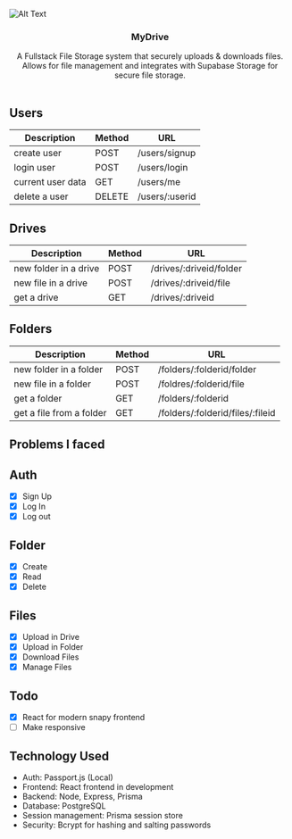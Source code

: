 ![Alt Text](https://fzyxhpuljtyplklakuoy.supabase.co/storage/v1/object/sign/misc/mydrive.gif?token=eyJhbGciOiJIUzI1NiIsInR5cCI6IkpXVCJ9.eyJ1cmwiOiJtaXNjL215ZHJpdmUuZ2lmIiwiaWF0IjoxNzI5NzAwMDIyLCJleHAiOjE3NjEyMzYwMjJ9.gL1DGrj098fbaFptNXp0NNSxn0myWptxEwnTPr7eTas&t=2024-10-23T16%3A13%3A42.712Z)

<h3 align="center">MyDrive</h3>
<p align="center">
   A Fullstack File Storage system that securely uploads & downloads files. Allows for file management
  and integrates with Supabase Storage for secure file storage.
  <br />
  <br />
</p>


## Users
| Description | Method | URL |
| ----------- | ------ | --- |
| create user | POST | /users/signup |
| login user | POST | /users/login |
| current user data | GET | /users/me |
| delete a user | DELETE | /users/:userid |

## Drives
| Description | Method | URL |
| ----------- | ------ | --- |
| new folder in a drive | POST | /drives/:driveid/folder |
| new file in a drive  | POST | /drives/:driveid/file |
| get a drive | GET | /drives/:driveid |


## Folders
| Description | Method | URL |
| ----------- | ------ | --- |
| new folder in a folder| POST | /folders/:folderid/folder |
| new file in a folder | POST | /foldres/:folderid/file |
| get a folder| GET | /folders/:folderid |
| get a file from a folder| GET | /folders/:folderid/files/:fileid |


## Problems I faced
<!-- * Decoupling a monolithic application into seperate components, modularizing the frontend and backend. This was a challenge
because it was the first time I faced this problem. -->


<!-- * how is tacked this issue was dessinging my api first and coding it out afterwards, this approached help because it allowed me to plan the way i was going to decouple the app before and set me up with a plan to execute -->

<!-- * issue i faced was preventing an infinte useEffect loop when i set the Drive as a dependecy. -->

<!-- * How i solved it was passing a boolean as a prop and tirggering it when i needed to run the useeffect again -->

<!-- * issue i face was sending contolled state to the backend as differnt types.  -->


## Auth
- [x] Sign Up
- [x] Log In
- [x] Log out

## Folder
- [x] Create
- [x] Read
- [x] Delete

## Files
- [x] Upload in Drive
- [x] Upload in Folder
- [x] Download Files
- [x] Manage Files

## Todo
- [x] React for modern snapy frontend
- [ ] Make responsive 
 
## Technology Used
* Auth: Passport.js (Local)
* Frontend: React frontend in development
* Backend: Node, Express, Prisma
* Database: PostgreSQL
* Session management: Prisma session store
* Security: Bcrypt for hashing and salting passwords